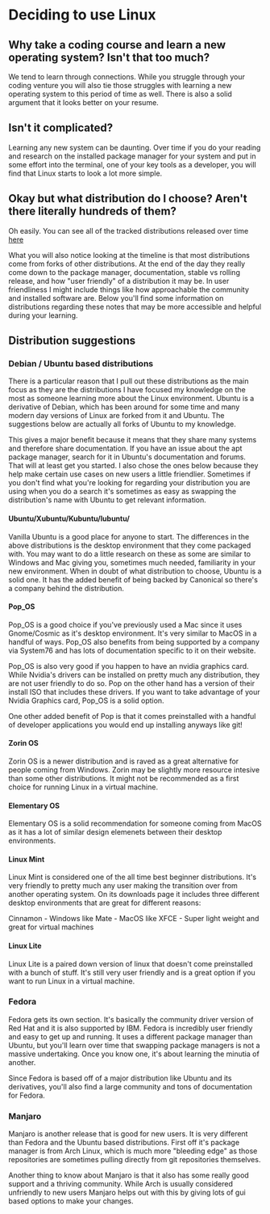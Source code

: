 # Deciding to use Linux

## Why take a coding course and learn a new operating system? Isn't that too much?
We tend to learn through connections. While you struggle through your coding venture you will also tie those struggles with learning a new operating system to this period of time as well. There is also a solid argument that it looks better on your resume.

## Isn't it complicated?
Learning any new system can be daunting. Over time if you do your reading and research on the installed package manager for your system and put in some effort into the terminal, one of your key tools as a developer, you will find that Linux starts to look a lot more simple.

## Okay but what distribution do I choose? Aren't there literally hundreds of them?
Oh easily. You can see all of the tracked distributions released over time [here](https://upload.wikimedia.org/wikipedia/commons/8/83/Linux_Distribution_Timeline_27_02_21.svg)

What you will also notice looking at the timeline is that most distributions come from forks of other distributions. At the end of the day they really come down to the package manager, documentation, stable vs rolling release, and how "user friendly" of a distribution it may be. In user friendliness I might include things like how approachable the community and installed software are. Below you'll find some information on distributions regarding these notes that may be more accessible and helpful during your learning.

## Distribution suggestions

### Debian / Ubuntu based distributions

There is a particular reason that I pull out these distributions as the main focus as they are the distributions I have focused my knowledge on the most as someone learning more about the Linux environment. Ubuntu is a derivative of Debian, which has been around for some time and many modern day versions of Linux are forked from it and Ubuntu. The suggestions below are actually all forks of Ubuntu to my knowledge.

This gives a major benefit because it means that they share many systems and therefore share documentation. If you have an issue about the apt package manager, search for it in Ubuntu's documentation and forums. That will at least get you started. I also chose the ones below because they help make certain use cases on new users a little friendlier. Sometimes if you don't find what you're looking for regarding your distribution you are using when you do a search it's sometimes as easy as swapping the distribution's name with Ubuntu to get relevant information.

#### Ubuntu/Xubuntu/Kubuntu/lubuntu/

Vanilla Ubuntu is a good place for anyone to start. The differences in the above distributions is the desktop environment that they come packaged with. You may want to do a little research on these as some are similar to Windows and Mac giving you, sometimes much needed, familiarity in your new environment. When in doubt of what distribution to choose, Ubuntu is a solid one. It has the added benefit of being backed by Canonical so there's a company behind the distribution.

#### Pop_OS

Pop_OS is a good choice if you've previously used a Mac since it uses Gnome/Cosmic as it's desktop environment. It's very similar to MacOS in a handful of ways. Pop_OS also benefits from being supported by a company via System76 and has lots of documentation specific to it on their website.

Pop_OS is also very good if you happen to have an nvidia graphics card. While Nvidia's drivers can be installed on pretty much any distribution, they are not user friendly to do so. Pop on the other hand has a version of their install ISO that includes these drivers. If you want to take advantage of your Nvidia Graphics card, Pop_OS is a solid option.

One other added benefit of Pop is that it comes preinstalled with a handful of developer applications you would end up installing anyways like git!

#### Zorin OS

Zorin OS is a newer distribution and is raved as a great alternative for people coming from Windows. Zorin may be slightly more resource intesive than some other distributions. It might not be recommended as a first choice for running Linux in a virtual machine.

#### Elementary OS

Elementary OS is a solid recommendation for someone coming from MacOS as it has a lot of similar design elemenets between their desktop environments.

#### Linux Mint

Linux Mint is considered one of the all time best beginner distributions. It's very friendly to pretty much any user making the transition over from another operating system. On its downloads page it includes three different desktop environments that are great for different reasons:

Cinnamon - Windows like
Mate - MacOS like
XFCE - Super light weight and great for virtual machines

#### Linux Lite

Linux Lite is a paired down version of linux that doesn't come preinstalled with a bunch of stuff. It's still very user friendly and is a great option if you want to run Linux in a virtual machine.

### Fedora

Fedora gets its own section. It's basically the community driver version of Red Hat and it is also supported by IBM. Fedora is incredibly user friendly and easy to get up and running. It uses a different package manager than Ubuntu, but you'll learn over time that swapping package managers is not a massive undertaking. Once you know one, it's about learning the minutia of another.

Since Fedora is based off of a major distribution like Ubuntu and its derivatives, you'll also find a large community and tons of documentation for Fedora.

### Manjaro

Manjaro is another release that is good for new users. It is very different than Fedora and the Ubuntu based distributions. First off it's package manager is from Arch Linux, which is much more "bleeding edge" as those repositories are sometimes pulling directly from git repositories themselves.

Another thing to know about Manjaro is that it also has some really good support and a thriving community. While Arch is usually considered unfriendly to new users Manjaro helps out with this by giving lots of gui based options to make your changes.
